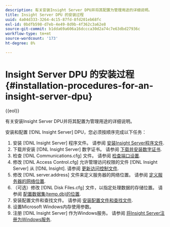 ```yaml
---
description: 有关安装Insight Server DPU并将其配置为管理用途的详细说明。
title: Insight Server DPU 的安装过程
uuid: 4a04d333-3264-4c15-87fd-8fd201eb68fc
exl-id: 0bdfb598-d7eb-4e49-8d9b-4f362c3a62e8
source-git-commit: b1dda69a606a16dccca30d2a74c7e63dbd27936c
workflow-type: tm+mt
source-wordcount: '173'
ht-degree: 8%

---
```


# Insight Server DPU 的安装过程{#installation-procedures-for-an-insight-server-dpu}

{{eol}}

有关安装Insight Server DPU并将其配置为管理用途的详细说明。

安装和配置 [!DNL Insight Server] DPU，您必须按顺序完成以下任务：

1. 安装 [!DNL Insight Server] 程序文件。 请参阅 [安装Insight Server程序文件](../../../../home/c-inst-svr/c-install-ins-svr/t-install-proc-inst-svr-dpu/t-install-prgm-files.md#task-1e6251fd39714186baa40d38f23d0088).
1. 下载并安装 [!DNL Insight Server] 数字证书。 请参阅 [下载并安装数字证书](../../../../home/c-inst-svr/c-install-ins-svr/t-install-proc-inst-svr-dpu/c-dnld-dgtl-cert/c-dnld-dgtl-cert.md#concept-4f79c240492f4e52b6375b4b3bbefa17).
1. 检查 [!DNL Communications.cfg] 文件。 请参阅 [检查端口设置](../../../../home/c-inst-svr/c-install-ins-svr/t-install-proc-inst-svr-dpu/t-chk-pt-stgs.md#task-a91191b0a19e4437aa535a27c734ae64).
1. 修改 [!DNL Access Control.cfg] 允许管理访问权限的文件 [!DNL Insight Server] 从 [!DNL Insight]. 请参阅 [更新访问控制文件](../../../../home/c-inst-svr/c-install-ins-svr/t-install-proc-inst-svr-dpu/c-updt-accss-ctrl-file.md#concept-fb9aa0c0e0664c018528f56d01c4808d).
1. 修改 [!DNL server.address] 文件来定义服务器的网络位置。 请参阅 [定义服务器的网络位置](../../../../home/c-inst-svr/c-install-ins-svr/t-install-proc-inst-svr-dpu/c-svrs-ntwk-loc/c-svrs-ntwk-loc.md#concept-87dd2aa3448c415ca1285bc445a8c649).
1. （可选）修改 [!DNL Disk Files.cfg] 文件，以指定处理数据的存储位置。 请参阅 [配置数据集(temp.db)的位置](../../../../home/c-inst-svr/c-install-ins-svr/t-install-proc-inst-svr-dpu/t-cfg-loc-dtst.md#task-f645eefecb154e679acbb480a07c1f0e).
1. 安装配置文件和查找文件。 请参阅 [安装配置文件和查找文件](../../../../home/c-inst-svr/c-install-ins-svr/t-install-proc-inst-svr-dpu/c-install-prof-lkup-files.md#concept-1631895d09a14dc99316bf8cf166fdfc).
1. 设置Microsoft Windows内存使用参数。
1. 注册 [!DNL Insight Server] 作为Windows服务。 请参阅 [将Insight Server注册为Windows服务](../../../../home/c-inst-svr/c-install-ins-svr/t-install-proc-inst-svr-dpu/c-reg-wdws-svc.md#concept-f2c7aa891d544a2595aa01d0d796a540).
